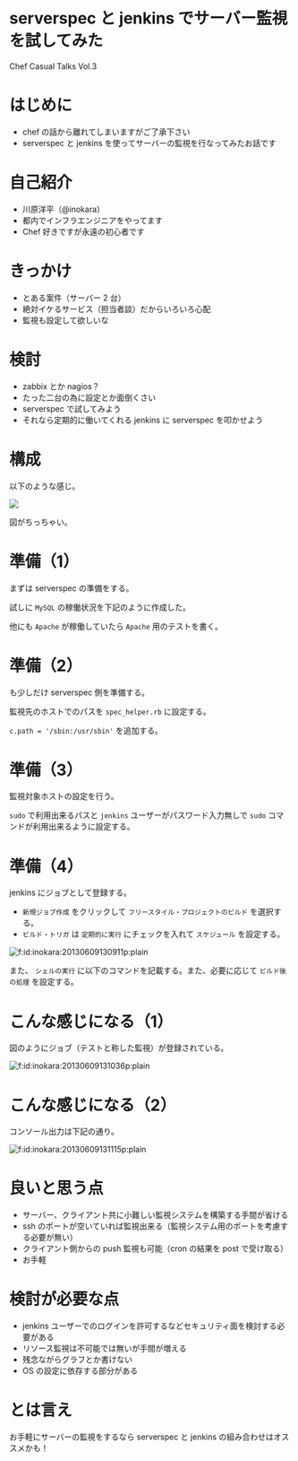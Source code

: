 serverspec と jenkins でサーバー監視を試してみた
==

Chef Casual Talks Vol.3

はじめに
==

 * chef の話から離れてしまいますがご了承下さい
 * serverspec と jenkins を使ってサーバーの監視を行なってみたお話です

自己紹介
==

 * 川原洋平（@inokara）
 * 都内でインフラエンジニアをやってます
 * Chef 好きですが永遠の初心者です

きっかけ
==

 * とある案件（サーバー 2 台）
 * 絶対イケるサービス（担当者談）だからいろいろ心配
 * 監視も設定して欲しいな

検討
==

 * zabbix とか nagios？
  * たった二台の為に設定とか面倒くさい
 * serverspec で試してみよう
  * それなら定期的に働いてくれる jenkins に serverspec を叩かせよう

構成
==

以下のような感じ。

![](http://cdn-ak.f.st-hatena.com/images/fotolife/i/inokara/20130617/20130617171257.png)

図がちっちゃい。

準備（1）
==

まずは serverspec の準備をする。

試しに `MySQL` の稼働状況を下記のように作成した。

<script src="https://gist.github.com/inokappa/5737542.js"></script>

他にも `Apache` が稼働していたら `Apache` 用のテストを書く。

準備（2）
==

も少しだけ serverspec 側を準備する。

監視先のホストでのパスを `spec_helper.rb` に設定する。

<script src="https://gist.github.com/inokappa/5737514.js"></script>

`c.path = '/sbin:/usr/sbin'` を追加する。

準備（3）
==

監視対象ホストの設定を行う。

`sudo` で利用出来るパスと `jenkins` ユーザーがパスワード入力無しで `sudo` コマンドが利用出来るように設定する。

<script src="https://gist.github.com/inokappa/5737533.js"></script>

準備（4）
==

jenkins にジョブとして登録する。

 * `新規ジョブ作成` をクリックして `フリースタイル・プロジェクトのビルド` を選択する。
 * `ビルド・トリガ` は `定期的に実行` にチェックを入れて `スケジュール` を設定する。

<p><span itemscope itemtype="http://schema.org/Photograph"><img src="http://cdn-ak.f.st-hatena.com/images/fotolife/i/inokara/20130609/20130609130911.png" alt="f:id:inokara:20130609130911p:plain" title="f:id:inokara:20130609130911p:plain" class="hatena-fotolife" itemprop="image"></span></p>

また、 `シェルの実行` に以下のコマンドを記載する。また、必要に応じて `ビルド後の処理` を設定する。

こんな感じになる（1）
==

図のようにジョブ（テストと称した監視）が登録されている。

<p><span itemscope itemtype="http://schema.org/Photograph"><img src="http://cdn-ak.f.st-hatena.com/images/fotolife/i/inokara/20130609/20130609131036.png" alt="f:id:inokara:20130609131036p:plain" title="f:id:inokara:20130609131036p:plain" class="hatena-fotolife" itemprop="image"></span></p>

こんな感じになる（2）
==

コンソール出力は下記の通り。

<p><span itemscope itemtype="http://schema.org/Photograph"><img src="http://cdn-ak.f.st-hatena.com/images/fotolife/i/inokara/20130609/20130609131115.png" alt="f:id:inokara:20130609131115p:plain" title="f:id:inokara:20130609131115p:plain" class="hatena-fotolife" itemprop="image"></span></p>

良いと思う点
==

 * サーバー、クライアント共に小難しい監視システムを構築する手間が省ける
 * ssh のポートが空いていれば監視出来る（監視システム用のポートを考慮する必要が無い）
 * クライアント側からの push 監視も可能（cron の結果を post で受け取る）
 * お手軽

検討が必要な点
==

 * jenkins ユーザーでのログインを許可するなどセキュリティ面を検討する必要がある
 * リソース監視は不可能では無いが手間が増える
 * 残念ながらグラフとか書けない
 * OS の設定に依存する部分がある

とは言え
==

お手軽にサーバーの監視をするなら serverspec と jenkins の組み合わせはオススメかも！
